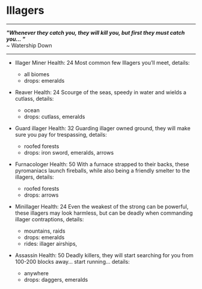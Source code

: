 # Illagers

---

**<em>"Whenever they catch you, they will kill you,
but first they must catch you...
"</em>**\
~ Watership Down

---


- Illager Miner
  Health: 24
  Most common few Illagers you’ll meet, details:
  - all biomes
  - drops: emeralds
  
- Reaver
  Health: 24
  Scourge of the seas, speedy in water and wields a cutlass, details:
  - ocean
  - drops: cutlass, emeralds
  
- Guard illager
  Health: 32
  Guarding illager owned ground, they will make sure you pay for trespassing, details:
  - roofed forests
  - drops: iron sword, emeralds, arrows
  
- Furnacologer
  Health: 50
  With a furnace strapped to their backs, these pyromaniacs launch fireballs, while also being a friendly smelter to the illagers, details:
  - roofed forests
  - drops: arrows
  
- Minillager
  Health: 24
  Even the weakest of the strong can be powerful, these illagers may look harmless, but can be deadly when commanding illager contraptions, details:
  - mountains, raids
  - drops: emeralds
  - rides: illager airships,
  
- Assassin
  Health: 50
  Deadly killers, they will start searching for you from 100-200 blocks away… start running… details:
  - anywhere
  - drops: daggers, emeralds
